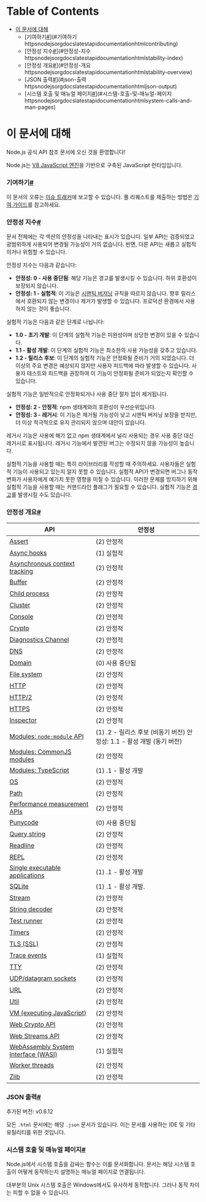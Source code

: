 # Table of Contents

- [이 문서에 대해](#이-문서에-대해)
    - [기여하기[#](https://nodejs.org/docs/latest/api/documentation.html#contributing)](#기여하기httpsnodejsorgdocslatestapidocumentationhtmlcontributing)
    - [안정성 지수[#](https://nodejs.org/docs/latest/api/documentation.html#stability-index)](#안정성-지수httpsnodejsorgdocslatestapidocumentationhtmlstability-index)
    - [안정성 개요[#](https://nodejs.org/docs/latest/api/documentation.html#stability-overview)](#안정성-개요httpsnodejsorgdocslatestapidocumentationhtmlstability-overview)
    - [JSON 출력[#](https://nodejs.org/docs/latest/api/documentation.html#json-output)](#json-출력httpsnodejsorgdocslatestapidocumentationhtmljson-output)
    - [시스템 호출 및 매뉴얼 페이지[#](https://nodejs.org/docs/latest/api/documentation.html#system-calls-and-man-pages)](#시스템-호출-및-매뉴얼-페이지httpsnodejsorgdocslatestapidocumentationhtmlsystem-calls-and-man-pages)

# 이 문서에 대해

Node.js 공식 API 참조 문서에 오신 것을 환영합니다!

Node.js는 [V8 JavaScript 엔진](https://v8.dev/)을 기반으로 구축된 JavaScript 런타임입니다.

### 기여하기[#](https://nodejs.org/docs/latest/api/documentation.html#contributing)

이 문서의 오류는 [이슈 트래커](https://github.com/nodejs/node/issues/new)에 보고할 수 있습니다. 풀 리퀘스트를 제출하는 방법은 [기여 가이드](https://github.com/nodejs/node/blob/HEAD/CONTRIBUTING.md)를 참고하세요.

### 안정성 지수[#](https://nodejs.org/docs/latest/api/documentation.html#stability-index)

문서 전체에는 각 섹션의 안정성을 나타내는 표시가 있습니다. 일부 API는 검증되었고 광범위하게 사용되어 변경될 가능성이 거의 없습니다. 반면, 다른 API는 새롭고 실험적이거나 위험할 수 있습니다.

안정성 지수는 다음과 같습니다:

- **안정성: 0 - 사용 중단됨**: 해당 기능은 경고를 발생시킬 수 있습니다. 하위 호환성이 보장되지 않습니다.
- **안정성: 1 - 실험적**: 이 기능은 [시맨틱 버저닝](https://semver.org/) 규칙을 따르지 않습니다. 향후 릴리스에서 호환되지 않는 변경이나 제거가 발생할 수 있습니다. 프로덕션 환경에서 사용하지 않는 것이 좋습니다.

실험적 기능은 다음과 같은 단계로 나뉩니다:

- **1.0 - 초기 개발**: 이 단계의 실험적 기능은 미완성이며 상당한 변경이 있을 수 있습니다.
- **1.1 - 활성 개발**: 이 단계의 실험적 기능은 최소한의 사용 가능성을 갖추고 있습니다.
- **1.2 - 릴리스 후보**: 이 단계의 실험적 기능은 안정화될 준비가 거의 되었습니다. 더 이상의 주요 변경은 예상되지 않지만 사용자 피드백에 따라 발생할 수 있습니다. 사용자 테스트와 피드백을 권장하여 이 기능이 안정화될 준비가 되었는지 확인할 수 있습니다.

실험적 기능은 일반적으로 안정화되거나 사용 중단 절차 없이 제거됩니다.

- **안정성: 2 - 안정적**: npm 생태계와의 호환성이 우선순위입니다.
- **안정성: 3 - 레거시**: 이 기능은 제거될 가능성이 낮고 시맨틱 버저닝 보장을 받지만, 더 이상 적극적으로 유지 관리되지 않으며 대안이 있습니다.

레거시 기능은 사용에 해가 없고 npm 생태계에서 널리 사용되는 경우 사용 중단 대신 레거시로 표시됩니다. 레거시 기능에서 발견된 버그는 수정되지 않을 가능성이 높습니다.

실험적 기능을 사용할 때는 특히 라이브러리를 작성할 때 주의하세요. 사용자들은 실험적 기능이 사용되고 있는지 알지 못할 수 있습니다. 실험적 API가 변경되면 버그나 동작 변화가 사용자에게 예기치 못한 영향을 미칠 수 있습니다. 이러한 문제를 방지하기 위해 실험적 기능을 사용할 때는 커맨드라인 플래그가 필요할 수 있습니다. 실험적 기능은 [경고](https://nodejs.org/docs/latest/api/process.html#event-warning)를 발생시킬 수도 있습니다.

### 안정성 개요[#](https://nodejs.org/docs/latest/api/documentation.html#stability-overview)

| API | 안정성 |
| --- | --- |
| [Assert](https://nodejs.org/docs/latest/api/assert.html) | (2) 안정적 |
| [Async hooks](https://nodejs.org/docs/latest/api/async_hooks.html) | (1) 실험적 |
| [Asynchronous context tracking](https://nodejs.org/docs/latest/api/async_context.html) | (2) 안정적 |
| [Buffer](https://nodejs.org/docs/latest/api/buffer.html) | (2) 안정적 |
| [Child process](https://nodejs.org/docs/latest/api/child_process.html) | (2) 안정적 |
| [Cluster](https://nodejs.org/docs/latest/api/cluster.html) | (2) 안정적 |
| [Console](https://nodejs.org/docs/latest/api/console.html) | (2) 안정적 |
| [Crypto](https://nodejs.org/docs/latest/api/crypto.html) | (2) 안정적 |
| [Diagnostics Channel](https://nodejs.org/docs/latest/api/diagnostics_channel.html) | (2) 안정적 |
| [DNS](https://nodejs.org/docs/latest/api/dns.html) | (2) 안정적 |
| [Domain](https://nodejs.org/docs/latest/api/domain.html) | (0) 사용 중단됨 |
| [File system](https://nodejs.org/docs/latest/api/fs.html) | (2) 안정적 |
| [HTTP](https://nodejs.org/docs/latest/api/http.html) | (2) 안정적 |
| [HTTP/2](https://nodejs.org/docs/latest/api/http2.html) | (2) 안정적 |
| [HTTPS](https://nodejs.org/docs/latest/api/https.html) | (2) 안정적 |
| [Inspector](https://nodejs.org/docs/latest/api/inspector.html) | (2) 안정적 |
| [Modules: `node:module` API](https://nodejs.org/docs/latest/api/module.html) | (1) .2 - 릴리스 후보 (비동기 버전) 안정성: 1.1 - 활성 개발 (동기 버전) |
| [Modules: CommonJS modules](https://nodejs.org/docs/latest/api/modules.html) | (2) 안정적 |
| [Modules: TypeScript](https://nodejs.org/docs/latest/api/typescript.html) | (1) .1 - 활성 개발 |
| [OS](https://nodejs.org/docs/latest/api/os.html) | (2) 안정적 |
| [Path](https://nodejs.org/docs/latest/api/path.html) | (2) 안정적 |
| [Performance measurement APIs](https://nodejs.org/docs/latest/api/perf_hooks.html) | (2) 안정적 |
| [Punycode](https://nodejs.org/docs/latest/api/punycode.html) | (0) 사용 중단됨 |
| [Query string](https://nodejs.org/docs/latest/api/querystring.html) | (2) 안정적 |
| [Readline](https://nodejs.org/docs/latest/api/readline.html) | (2) 안정적 |
| [REPL](https://nodejs.org/docs/latest/api/repl.html) | (2) 안정적 |
| [Single executable applications](https://nodejs.org/docs/latest/api/single-executable-applications.html) | (1) .1 - 활성 개발 |
| [SQLite](https://nodejs.org/docs/latest/api/sqlite.html) | (1) .1 - 활성 개발. |
| [Stream](https://nodejs.org/docs/latest/api/stream.html) | (2) 안정적 |
| [String decoder](https://nodejs.org/docs/latest/api/string_decoder.html) | (2) 안정적 |
| [Test runner](https://nodejs.org/docs/latest/api/test.html) | (2) 안정적 |
| [Timers](https://nodejs.org/docs/latest/api/timers.html) | (2) 안정적 |
| [TLS (SSL)](https://nodejs.org/docs/latest/api/tls.html) | (2) 안정적 |
| [Trace events](https://nodejs.org/docs/latest/api/tracing.html) | (1) 실험적 |
| [TTY](https://nodejs.org/docs/latest/api/tty.html) | (2) 안정적 |
| [UDP/datagram sockets](https://nodejs.org/docs/latest/api/dgram.html) | (2) 안정적 |
| [URL](https://nodejs.org/docs/latest/api/url.html) | (2) 안정적 |
| [Util](https://nodejs.org/docs/latest/api/util.html) | (2) 안정적 |
| [VM (executing JavaScript)](https://nodejs.org/docs/latest/api/vm.html) | (2) 안정적 |
| [Web Crypto API](https://nodejs.org/docs/latest/api/webcrypto.html) | (2) 안정적 |
| [Web Streams API](https://nodejs.org/docs/latest/api/webstreams.html) | (2) 안정적 |
| [WebAssembly System Interface (WASI)](https://nodejs.org/docs/latest/api/wasi.html) | (1) 실험적 |
| [Worker threads](https://nodejs.org/docs/latest/api/worker_threads.html) | (2) 안정적 |
| [Zlib](https://nodejs.org/docs/latest/api/zlib.html) | (2) 안정적 |

### JSON 출력[#](https://nodejs.org/docs/latest/api/documentation.html#json-output)

추가된 버전: v0.6.12

모든 `.html` 문서에는 해당 `.json` 문서가 있습니다. 이는 문서를 사용하는 IDE 및 기타 유틸리티를 위한 것입니다.

### 시스템 호출 및 매뉴얼 페이지[#](https://nodejs.org/docs/latest/api/documentation.html#system-calls-and-man-pages)

Node.js에서 시스템 호출을 감싸는 함수는 이를 문서화합니다. 문서는 해당 시스템 호출이 어떻게 동작하는지 설명하는 매뉴얼 페이지로 연결됩니다.

대부분의 Unix 시스템 호출은 Windows에서도 유사하게 동작합니다. 그러나 동작 차이는 피할 수 없을 수 있습니다.


